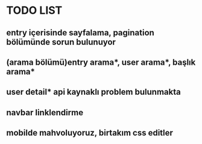 # TODO LIST

## entry içerisinde sayfalama, pagination bölümünde sorun bulunuyor
## (arama bölümü)entry arama*, user arama*, başlık arama*
## user detail* api kaynaklı problem bulunmakta
## navbar linklendirme
## mobilde mahvoluyoruz, birtakım css editler


